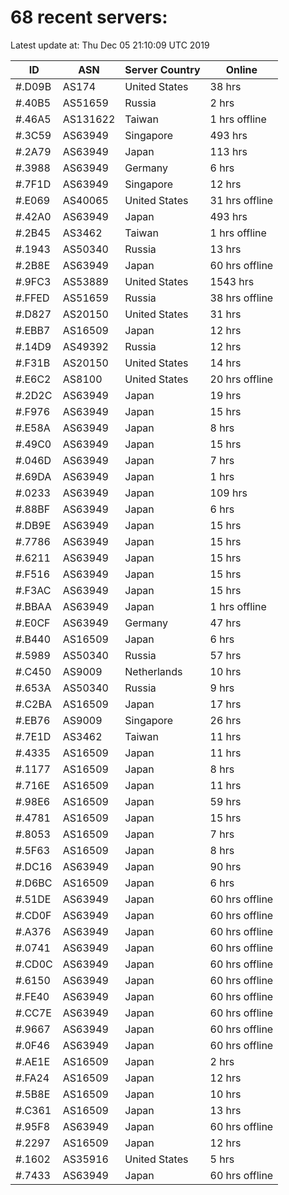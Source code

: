 # 68 recent servers:

Latest update at: Thu Dec 05 21:10:09 UTC 2019

| ID | ASN | Server Country | Online |
| -- | --- | -------------- | ------ |
| #.D09B | AS174 | United States | 38 hrs |
| #.40B5 | AS51659 | Russia | 2 hrs |
| #.46A5 | AS131622 | Taiwan | 1 hrs offline |
| #.3C59 | AS63949 | Singapore | 493 hrs |
| #.2A79 | AS63949 | Japan | 113 hrs |
| #.3988 | AS63949 | Germany | 6 hrs |
| #.7F1D | AS63949 | Singapore | 12 hrs |
| #.E069 | AS40065 | United States | 31 hrs offline |
| #.42A0 | AS63949 | Japan | 493 hrs |
| #.2B45 | AS3462 | Taiwan | 1 hrs offline |
| #.1943 | AS50340 | Russia | 13 hrs |
| #.2B8E | AS63949 | Japan | 60 hrs offline |
| #.9FC3 | AS53889 | United States | 1543 hrs |
| #.FFED | AS51659 | Russia | 38 hrs offline |
| #.D827 | AS20150 | United States | 31 hrs |
| #.EBB7 | AS16509 | Japan | 12 hrs |
| #.14D9 | AS49392 | Russia | 12 hrs |
| #.F31B | AS20150 | United States | 14 hrs |
| #.E6C2 | AS8100 | United States | 20 hrs offline |
| #.2D2C | AS63949 | Japan | 19 hrs |
| #.F976 | AS63949 | Japan | 15 hrs |
| #.E58A | AS63949 | Japan | 8 hrs |
| #.49C0 | AS63949 | Japan | 15 hrs |
| #.046D | AS63949 | Japan | 7 hrs |
| #.69DA | AS63949 | Japan | 1 hrs |
| #.0233 | AS63949 | Japan | 109 hrs |
| #.88BF | AS63949 | Japan | 6 hrs |
| #.DB9E | AS63949 | Japan | 15 hrs |
| #.7786 | AS63949 | Japan | 15 hrs |
| #.6211 | AS63949 | Japan | 15 hrs |
| #.F516 | AS63949 | Japan | 15 hrs |
| #.F3AC | AS63949 | Japan | 15 hrs |
| #.BBAA | AS63949 | Japan | 1 hrs offline |
| #.E0CF | AS63949 | Germany | 47 hrs |
| #.B440 | AS16509 | Japan | 6 hrs |
| #.5989 | AS50340 | Russia | 57 hrs |
| #.C450 | AS9009 | Netherlands | 10 hrs |
| #.653A | AS50340 | Russia | 9 hrs |
| #.C2BA | AS16509 | Japan | 17 hrs |
| #.EB76 | AS9009 | Singapore | 26 hrs |
| #.7E1D | AS3462 | Taiwan | 11 hrs |
| #.4335 | AS16509 | Japan | 11 hrs |
| #.1177 | AS16509 | Japan | 8 hrs |
| #.716E | AS16509 | Japan | 11 hrs |
| #.98E6 | AS16509 | Japan | 59 hrs |
| #.4781 | AS16509 | Japan | 15 hrs |
| #.8053 | AS16509 | Japan | 7 hrs |
| #.5F63 | AS16509 | Japan | 8 hrs |
| #.DC16 | AS63949 | Japan | 90 hrs |
| #.D6BC | AS16509 | Japan | 6 hrs |
| #.51DE | AS63949 | Japan | 60 hrs offline |
| #.CD0F | AS63949 | Japan | 60 hrs offline |
| #.A376 | AS63949 | Japan | 60 hrs offline |
| #.0741 | AS63949 | Japan | 60 hrs offline |
| #.CD0C | AS63949 | Japan | 60 hrs offline |
| #.6150 | AS63949 | Japan | 60 hrs offline |
| #.FE40 | AS63949 | Japan | 60 hrs offline |
| #.CC7E | AS63949 | Japan | 60 hrs offline |
| #.9667 | AS63949 | Japan | 60 hrs offline |
| #.0F46 | AS63949 | Japan | 60 hrs offline |
| #.AE1E | AS16509 | Japan | 2 hrs |
| #.FA24 | AS16509 | Japan | 12 hrs |
| #.5B8E | AS16509 | Japan | 10 hrs |
| #.C361 | AS16509 | Japan | 13 hrs |
| #.95F8 | AS63949 | Japan | 60 hrs offline |
| #.2297 | AS16509 | Japan | 12 hrs |
| #.1602 | AS35916 | United States | 5 hrs |
| #.7433 | AS63949 | Japan | 60 hrs offline |

